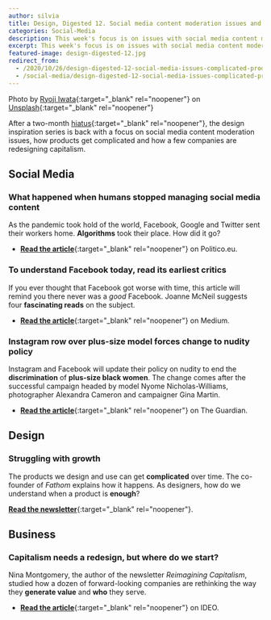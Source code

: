 ```yaml
---
author: silvia
title: Design, Digested 12. Social media content moderation issues and complicated products
categories: Social-Media
description: This week's focus is on issues with social media content moderation issues, how products get complicated and how a few companies are redesigning capitalism.
excerpt: This week's focus is on issues with social media content moderation issues, how products get complicated and how a few companies are redesigning capitalism.
featured-image: design-digested-12.jpg
redirect_from:
  - /2020/10/26/design-digested-12-social-media-issues-complicated-products-and-redesigning-capitalism/
  - /social-media/design-digested-12-social-media-issues-complicated-products-and-redesigning-capitalism/
---
```

Photo by [Ryoji Iwata](https://unsplash.com/@ryoji__iwata){:target="_blank" rel="noopener"} on [Unsplash](https://unsplash.com/s/photos/humans){:target="_blank" rel="noopener"}

After a two-month [hiatus](https://silviamaggidesign.com/today-i-saw/after-the-rain/){:target="_blank" rel="noopener"}, the design inspiration series is back with a focus on social media content moderation issues, how products get complicated and how a few companies are redesigning capitalism.

## Social Media

### What happened when humans stopped managing social media content

As the pandemic took hold of the world, Facebook, Google and Twitter sent their workers home. **Algorithms** took their place. How did it go?

* [**Read the article**](https://www.politico.eu/article/facebook-content-moderation-automation/){:target="_blank" rel="noopener"} on Politico.eu.

### To understand Facebook today, read its earliest critics

If you ever thought that Facebook got worse with time, this article will remind you there never was a _good_ Facebook. Joanne McNeil suggests four **fascinating reads** on the subject.

* [**Read the article**](https://onezero.medium.com/to-understand-facebook-today-read-its-earliest-critics-ca2ca15480ab){:target="_blank" rel="noopener"} on Medium.

### Instagram row over plus-size model forces change to nudity policy

Instagram and Facebook will update their policy on nudity to end the **discrimination** of **plus-size black women**. The change comes after the successful campaign headed by model Nyome Nicholas-Williams, photographer Alexandra Cameron and campaigner Gina Martin.

* [**Read the article**](https://www.theguardian.com/technology/2020/oct/25/instagram-row-over-plus-size-model-forces-change-to-nudity-policy){:target="_blank" rel="noopener"} on The Guardian.

## Design

### Struggling with growth

The products we design and use can get **complicated** over time. The co-founder of _Fathom_ explains how it happens. As designers, how do we understand when a product is **enough**?

[**Read the newsletter**](https://mailchi.mp/pjrvs/struggling-with-growth?e=bb5752ad20){:target="_blank" rel="noopener"}.

## Business

### Capitalism needs a redesign, but where do we start?

Nina Montgomery, the author of the newsletter _Reimagining Capitalism_, studied how a dozen of forward-looking companies are rethinking the way they **generate value** and **who** they serve.

* [**Read the article**](https://www.ideo.com/journal/capitalism-needs-a-redesign-but-where-do-we-start){:target="_blank" rel="noopener"} on IDEO.
